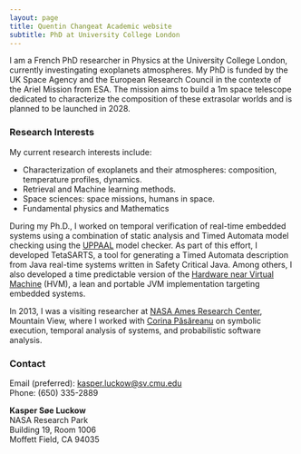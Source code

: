 ```yaml
---
layout: page
title: Quentin Changeat Academic website
subtitle: PhD at University College London
---
```


I am a French PhD researcher in Physics at the University College London, currently investingating exoplanets atmospheres. My PhD is funded by the UK Space Agency and the European Research Council in the contexte of the Ariel Mission from ESA. The mission aims to build a 1m space telescope dedicated to characterize the composition of these extrasolar worlds and is planned to be launched in 2028. 

### Research Interests
My current research interests include:

- Characterization of exoplanets and their atmospheres: composition, temperature profiles, dynamics.
- Retrieval and Machine learning methods.
- Space sciences: space missions, humans in space.
- Fundamental physics and Mathematics


During my Ph.D., I worked on temporal verification of real-time embedded systems using a combination of static analysis and Timed Automata model checking using the [UPPAAL](http://www.uppaal.org/) model checker. As part of this effort, I developed TetaSARTS, a tool for generating a Timed Automata description from Java real-time systems written in Safety Critical Java. Among others, I also developed a time predictable version of the [Hardware near Virtual Machine](http://www.icelab.dk/) (HVM), a lean and portable JVM implementation targeting embedded systems.

In 2013, I was a visiting researcher at [NASA Ames Research Center](https://www.nasa.gov/centers/ames/home/index.html), Mountain View, where I worked with [Corina Păsăreanu](https://ti.arc.nasa.gov/profile/pcorina/) on symbolic execution, temporal analysis of systems, and probabilistic software analysis.


### Contact
Email (preferred): [kasper.luckow@sv.cmu.edu](mailto:kasper.luckow@sv.cmu.edu)  
Phone: (650) 335-2889

**Kasper Søe Luckow**  
NASA Research Park  
Building 19, Room 1006  
Moffett Field, CA 94035  

